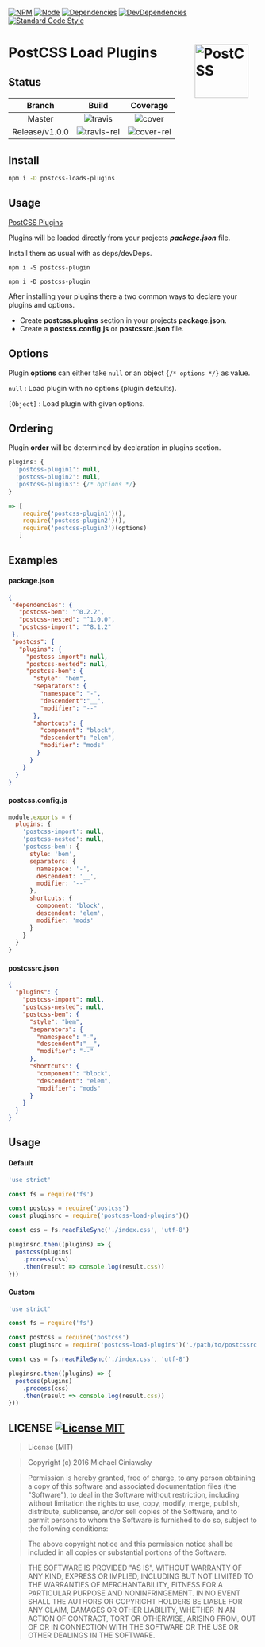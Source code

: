 [![NPM][npm]][npm-url]
[![Node][node]][node-url]
[![Dependencies][deps]][deps-url]
[![DevDependencies][devdeps]][devdeps-url]
[![Standard Code Style][style]][style-url]

# PostCSS Load Plugins <img align="right" width="108" height="108" title="PostCSS" src="http://postcss.github.io/postcss/logo.svg" hspace="20">

## Status

| Branch               | Build                     | Coverage                 |
|:--------------------:|:-------------------------:|:------------------------:|
|  Master              | ![travis]                 | ![cover]                 |
|  Release/v1.0.0      | ![travis-rel]             | ![cover-rel]             |

## Install

```bash
npm i -D postcss-loads-plugins
```

## Usage

[PostCSS Plugins](https://postcss.parts)

Plugins will be loaded directly from your projects ***package.json*** file.

Install them as usual with as deps/devDeps.

```
npm i -S postcss-plugin
```
```
npm i -D postcss-plugin
```

After installing your plugins there a two common ways to declare your plugins and options.

- Create **postcss.plugins** section in your projects **package.json**.
- Create a **postcss.config.js**  or  **postcssrc.json** file.

## Options

Plugin **options** can either take ```null``` or an object ```{/* options */}```
as value.

```null``` : Load plugin with no options (plugin defaults).

```[Object]``` : Load plugin with given options.

## Ordering

Plugin **order** will be determined by declaration in plugins section.

```js
plugins: {
  'postcss-plugin1': null,
  'postcss-plugin2': null,
  'postcss-plugin3': {/* options */}
}

=> [
    require('postcss-plugin1')(),
    require('postcss-plugin2')(),
    require('postcss-plugin3')(options)
   ]
```

## Examples
#### package.json

```json
{
 "dependencies": {
   "postcss-bem": "^0.2.2",
   "postcss-nested": "^1.0.0",
   "postcss-import": "^8.1.2"
 },
 "postcss": {
   "plugins": {
     "postcss-import": null,
     "postcss-nested": null,
     "postcss-bem": {
       "style": "bem",
       "separators": {
         "namespace": "-",
         "descendent":"__",
         "modifier": "--"
       },
       "shortcuts": {
         "component": "block",
         "descendent": "elem",
         "modifier": "mods"
        }
      }  
    }
  }
}
```

#### postcss.config.js

```js
module.exports = {
  plugins: {
    'postcss-import': null,
    'postcss-nested': null,
    'postcss-bem': {
      style: 'bem',
      separators: {
        namespace: '-',
        descendent: '__',
        modifier: '--'
      },
      shortcuts: {
        component: 'block',
        descendent: 'elem',
        modifier: 'mods'
      }
    }
  }
}
```
#### postcssrc.json

```json
{
  "plugins": {
    "postcss-import": null,
    "postcss-nested": null,
    "postcss-bem": {
      "style": "bem",
      "separators": {
        "namespace": "-",
        "descendent":"__",
        "modifier": "--"
      },
      "shortcuts": {
        "component": "block",
        "descendent": "elem",
        "modifier": "mods"
      }
    }
  }
}
```

## Usage
#### Default

```js
'use strict'

const fs = require('fs')

const postcss = require('postcss')
const pluginsrc = require('postcss-load-plugins')()

const css = fs.readFileSync('./index.css', 'utf-8')

pluginsrc.then((plugins) => {
  postcss(plugins)
    .process(css)
    .then(result => console.log(result.css))
}))
```

#### Custom

```js
'use strict'

const fs = require('fs')

const postcss = require('postcss')
const pluginsrc = require('postcss-load-plugins')('./path/to/postcssrc.json')

const css = fs.readFileSync('./index.css', 'utf-8')

pluginsrc.then((plugins) => {
  postcss(plugins)
    .process(css)
    .then(result => console.log(result.css))
}))
```

## LICENSE [![License MIT][license]][license-url]

> License (MIT)

> Copyright (c) 2016 Michael Ciniawsky

> Permission is hereby granted, free of charge, to any person obtaining a copy
of this software and associated documentation files (the "Software"), to deal
in the Software without restriction, including without limitation the rights
to use, copy, modify, merge, publish, distribute, sublicense, and/or sell
copies of the Software, and to permit persons to whom the Software is
furnished to do so, subject to the following conditions:

> The above copyright notice and this permission notice shall be included in all
copies or substantial portions of the Software.

> THE SOFTWARE IS PROVIDED "AS IS", WITHOUT WARRANTY OF ANY KIND, EXPRESS OR
IMPLIED, INCLUDING BUT NOT LIMITED TO THE WARRANTIES OF MERCHANTABILITY,
FITNESS FOR A PARTICULAR PURPOSE AND NONINFRINGEMENT. IN NO EVENT SHALL THE
AUTHORS OR COPYRIGHT HOLDERS BE LIABLE FOR ANY CLAIM, DAMAGES OR OTHER
LIABILITY, WHETHER IN AN ACTION OF CONTRACT, TORT OR OTHERWISE, ARISING FROM,
OUT OF OR IN CONNECTION WITH THE SOFTWARE OR THE USE OR OTHER DEALINGS IN THE
SOFTWARE.

[npm]: https://img.shields.io/npm/v/postcss-load-plugins.svg
[npm-url]: https://npmjs.com/package/postcss-load-plugins

[node]: https://img.shields.io/node/v/gh-badges.svg?maxAge=2592000
[node-url]: https://nodejs.org

[deps]: https://david-dm.org/michael-ciniawsky/postcss-load-plugins.svg
[deps-url]: https://david-dm.org/michael-ciniawsky/postcss-load-plugins

[devdeps]: https://david-dm.org/michael-ciniawsky/postcss-load-plugins/dev-status.svg
[devdeps-url]: https://david-dm.org/michael-ciniawsky/postcss-load-plugins#info=devDependencies

[style]: https://img.shields.io/badge/code%20style-standard-yellow.svg
[style-url]: http://standardjs.com/

[travis]: http://img.shields.io/travis/michael-ciniawsky/postcss-load-plugins.svg
[travis-url]: https://travis-ci.org/michael-ciniawsky/postcss-load-plugins

[travis-rel]: http://img.shields.io/travis/michael-ciniawsky/postcss-load-plugins.svg?branch=release/1.0.0
[travis-rel-url]:https://travis-ci.org/michael-ciniawsky/postcss-load-plugins?branch=release/1.0.0

[travis-dev]: http://img.shields.io/travis/michael-ciniawsky/postcss-load-plugins.svg?branch=develop
[travis-dev-url]: https://travis-ci.org/michael-ciniawsky/postcss-load-plugins?branch=develop

[cover]: https://coveralls.io/repos/github/michael-ciniawsky/postcss-load-plugins/badge.svg?branch=master
[cover-url]: https://coveralls.io/github/michael-ciniawsky/postcss-load-plugins?branch=master

[cover-rel]: https://coveralls.io/repos/github/michael-ciniawsky/postcss-load-plugins/badge.svg?branch=release/1.0.0
[cover-rel-url]: https://coveralls.io/github/michael-ciniawsky/postcss-load-plugins?branch=release/1.0.0

[cover-dev]: https://coveralls.io/repos/github/michael-ciniawsk/postcss-load-plugins/badge.svg?branch=develop
[cover-dev-url]: https://coveralls.io/github/michael-ciniawsky/postcss-load-plugins?branch=develop

[license]: https://img.shields.io/github/license/michael-ciniawsky/postcss-load-plugins.svg
[license-url]: https://raw.githubusercontent.com/michael-ciniawsky/postcss-load-plugins/master/LICENSE

